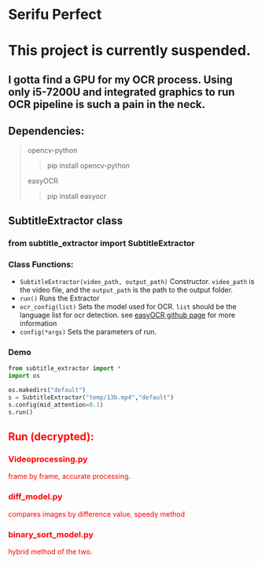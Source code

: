 # Serifu Perfect
# This project is currently suspended.
## I gotta find a GPU for my OCR process. Using only i5-7200U and integrated graphics to run OCR pipeline is such a pain in the neck.

## Dependencies:
> opencv-python
> > pip install opencv-python
>
> easyOCR
> > pip install easyocr

## SubtitleExtractor class
### from subtitle_extractor import SubtitleExtractor
### Class Functions:
* `SubtitleExtractor(video_path, output_path)` Constructor. `video_path` is the video file, and the `output_path` is the path to the output folder.
* `run()` Runs the Extractor
* `ocr_config(list)` Sets the model used for OCR. `list` should be the language list for ocr detection. see [easyOCR github page](<https://github.com/JaidedAI/EasyOCR>) for more information
* `config(*args)` Sets the parameters of run.
### Demo
```python
from subtitle_extractor import *
import os

os.makedirs("default")
s = SubtitleExtractor("temp/13b.mp4","default")
s.config(mid_attention=0.1)
s.run()

```



## <span style="color:red;">Run (decrypted):</span>
### <span style="color:red;">Videoprocessing.py </span>
<span style="color:red;">frame by frame, accurate processing.</span>
### <span style="color:red;">diff_model.py</span>
<span style="color:red;">compares images by difference value, speedy method</span>
### <span style="color:red;">binary_sort_model.py</span>
<span style="color:red;">hybrid method of the two.</span>
